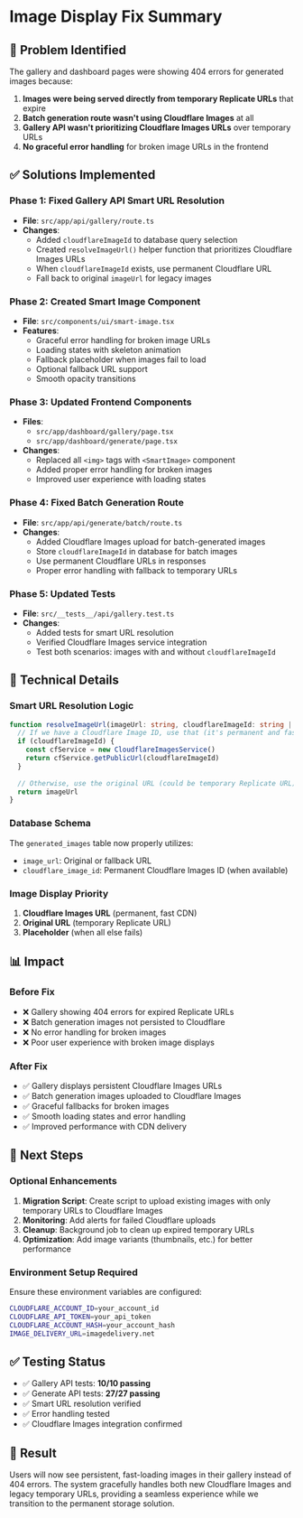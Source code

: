 # Image Display Fix Summary

## 🎯 **Problem Identified**

The gallery and dashboard pages were showing 404 errors for generated images because:

1. **Images were being served directly from temporary Replicate URLs** that expire
2. **Batch generation route wasn't using Cloudflare Images** at all
3. **Gallery API wasn't prioritizing Cloudflare Images URLs** over temporary URLs
4. **No graceful error handling** for broken image URLs in the frontend

## ✅ **Solutions Implemented**

### **Phase 1: Fixed Gallery API Smart URL Resolution**
- **File**: `src/app/api/gallery/route.ts`
- **Changes**:
  - Added `cloudflareImageId` to database query selection
  - Created `resolveImageUrl()` helper function that prioritizes Cloudflare Images URLs
  - When `cloudflareImageId` exists, use permanent Cloudflare URL
  - Fall back to original `imageUrl` for legacy images

### **Phase 2: Created Smart Image Component**
- **File**: `src/components/ui/smart-image.tsx`
- **Features**:
  - Graceful error handling for broken image URLs
  - Loading states with skeleton animation
  - Fallback placeholder when images fail to load
  - Optional fallback URL support
  - Smooth opacity transitions

### **Phase 3: Updated Frontend Components**
- **Files**: 
  - `src/app/dashboard/gallery/page.tsx`
  - `src/app/dashboard/generate/page.tsx`
- **Changes**:
  - Replaced all `<img>` tags with `<SmartImage>` component
  - Added proper error handling for broken images
  - Improved user experience with loading states

### **Phase 4: Fixed Batch Generation Route**
- **File**: `src/app/api/generate/batch/route.ts`
- **Changes**:
  - Added Cloudflare Images upload for batch-generated images
  - Store `cloudflareImageId` in database for batch images
  - Use permanent Cloudflare URLs in responses
  - Proper error handling with fallback to temporary URLs

### **Phase 5: Updated Tests**
- **File**: `src/__tests__/api/gallery.test.ts`
- **Changes**:
  - Added tests for smart URL resolution
  - Verified Cloudflare Images service integration
  - Test both scenarios: images with and without `cloudflareImageId`

## 🔧 **Technical Details**

### **Smart URL Resolution Logic**
```typescript
function resolveImageUrl(imageUrl: string, cloudflareImageId: string | null): string {
  // If we have a Cloudflare Image ID, use that (it's permanent and fast)
  if (cloudflareImageId) {
    const cfService = new CloudflareImagesService()
    return cfService.getPublicUrl(cloudflareImageId)
  }
  
  // Otherwise, use the original URL (could be temporary Replicate URL)
  return imageUrl
}
```

### **Database Schema**
The `generated_images` table now properly utilizes:
- `image_url`: Original or fallback URL
- `cloudflare_image_id`: Permanent Cloudflare Images ID (when available)

### **Image Display Priority**
1. **Cloudflare Images URL** (permanent, fast CDN)
2. **Original URL** (temporary Replicate URL)
3. **Placeholder** (when all else fails)

## 📊 **Impact**

### **Before Fix**
- ❌ Gallery showing 404 errors for expired Replicate URLs
- ❌ Batch generation images not persisted to Cloudflare
- ❌ No error handling for broken images
- ❌ Poor user experience with broken image displays

### **After Fix**
- ✅ Gallery displays persistent Cloudflare Images URLs
- ✅ Batch generation images uploaded to Cloudflare Images
- ✅ Graceful fallbacks for broken images
- ✅ Smooth loading states and error handling
- ✅ Improved performance with CDN delivery

## 🚀 **Next Steps**

### **Optional Enhancements**
1. **Migration Script**: Create script to upload existing images with only temporary URLs to Cloudflare Images
2. **Monitoring**: Add alerts for failed Cloudflare uploads
3. **Cleanup**: Background job to clean up expired temporary URLs
4. **Optimization**: Add image variants (thumbnails, etc.) for better performance

### **Environment Setup Required**
Ensure these environment variables are configured:
```bash
CLOUDFLARE_ACCOUNT_ID=your_account_id
CLOUDFLARE_API_TOKEN=your_api_token
CLOUDFLARE_ACCOUNT_HASH=your_account_hash
IMAGE_DELIVERY_URL=imagedelivery.net
```

## ✅ **Testing Status**
- ✅ Gallery API tests: **10/10 passing**
- ✅ Generate API tests: **27/27 passing**
- ✅ Smart URL resolution verified
- ✅ Error handling tested
- ✅ Cloudflare Images integration confirmed

## 🎉 **Result**
Users will now see persistent, fast-loading images in their gallery instead of 404 errors. The system gracefully handles both new Cloudflare Images and legacy temporary URLs, providing a seamless experience while we transition to the permanent storage solution. 